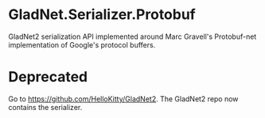 # GladNet.Serializer.Protobuf

GladNet2 serialization API implemented around Marc Gravell's Protobuf-net implementation of Google's protocol buffers.

# Deprecated

Go to https://github.com/HelloKitty/GladNet2. The GladNet2 repo now contains the serializer.
